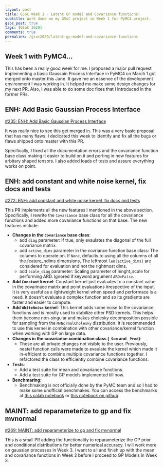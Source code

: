 ```yaml
---
layout: post
title: GSoC Week 1 - Latent GP model and Covariance functions!
subtitle: Work done on my GSoC project in Week 1 for PyMC4 project.
gsoc_post: true
tags: [GSoC 2020]
comments: true
permalink: /gsoc2020/latent-gp-model-and-covariance-functions
---
```


## Week 1 with PyMC4...

This has been a really good week for me. I proposed a major pull request implementing a basic Gaussain Process Interface in PyMC4 on March 1 got merged onto master this June. It gave me an essence of the development environment I was working in. It helped me make some design changes for my next PR. Also, I was able to do some doc fixes that I introduced in the former PRs.

## ENH: Add Basic Gaussian Process Interface

[#235: ENH: Add Basic Gaussian Process Interface](https://github.com/pymc-devs/pymc4/pull/235)

It was really nice to see this get merged in. This was a very basic proposal that has many flaws. I dedicated this week to identify and fix all the bugs or flaws shipped onto master with this PR.

Specifically, I fixed all the documentation errors and the covariance function base class making it easier to build on it and porting in new features for arbitary shaped tensors. I also added loads of tests and assure everything works on point.

## ENH: add constant and white noise kernel, fix docs and tests

[#272: ENH: add constant and white noise kernel, fix docs and tests](https://github.com/pymc-devs/pymc4/pull/272)

This PR implements all the new features I mentioned in the above section. Specifically, I rewrite the `Covariance` base class for all the covariance functions and added more covariance functions on that base. The new features include:

- **Changes in the `Covariance` base class**:
  - add `diag` parameter: If true, only evaulates the diagonal of the full covariance matrix.
  - add `active_dims` parameter in the covriance function base class: The columns to operate on. If `None`, defaults to using all the columns of all the feature_ndims dimensions. The leftmost `len(active_dims)` are considered for evaluation and not the rightmost dims.
  - add `scale_diag` parameter: Scaling parameter of lenght_scale for performing ARD. Ignored if keyword argument `ARD=False`.
- **Add `Constant` kernel**: Constant kernel just evaluates to a constant value in the covarinace matrix and point evaluations irrespective of the input. It is very useful as a lightweight kernel when speed and performace is a need. It doesn't evaluate a complex function and so its gradients are faster and easier to compute.
- **Add `WhiteNoise` kernel**: This kernel adds some noise to the covariance functions and is mostly used to stabilize other PSD kernels. This helps them become non-singular and makes cholesky decomposition possible for sampling from the `MvNormalCholesky` distribution. It is recommended to use this kernel in combination with other covariance/kernel function when working with GP on large data.
- **Changes in the covariance combination class (`_Sum` and `_Prod`)**:
  - These are all private changes not visible to the user. Previously, nestel function calls were made to evaulate the kernel which made it in-efficient to combine multiple covariance functions together. I refactored the class to efficiently combine covariance functions.
- **Tests**:
  - Add a test suite for mean and covariance functions.
  - Add a test suite for GP models implemented till now.
- **Benchmaring**:
  - Benchmaking is not officially done by the PyMC team and so I had to make some unofficial benchmakes. You can access the benchmarks at [this colab notebook](https://colab.research.google.com/drive/1JQ17NyiFCopbiMjfMmoFVXDtoQr4S-qG?usp=sharing) or [this notebook on github](https://github.com/tirthasheshpatel/OOP-in-Python/blob/master/Performance_Review_PyMC3%2C_PyMC4.ipynb).

## MAINT: add reparameterize to gp and fix mvnormal

[#269: MAINT: add reparameterize to gp and fix mvnormal](https://github.com/pymc-devs/pymc4/pull/269)

This is a small PR adding the functionality to reparameterize the GP prior and conditional distributions for better numerical accuracy. I will work more on gaussian processes in Week 3. I want to all and finish up with the mean and covariance functions in Week 2 before I proceed to GP Models in Week 3.
